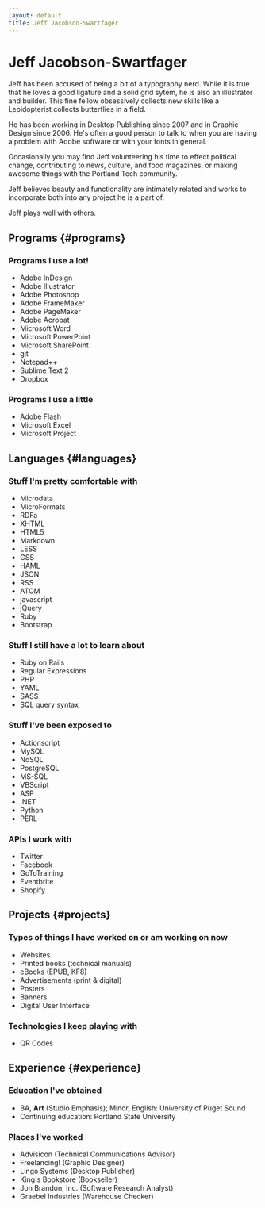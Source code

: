 ```yaml
---
layout: default
title: Jeff Jacobson-Swartfager
---
```


Jeff Jacobson-Swartfager
========================

Jeff has been accused of being a bit of a typography nerd. While it is true 
that he loves a good ligature and a solid grid sytem, he is also an illustrator 
and builder. This fine fellow obsessively collects new skills like a 
Lepidopterist collects butterflies in a field.

He has been working in Desktop Publishing since 2007 and in Graphic Design 
since 2006. He's often a good person to talk to when you are having a problem 
with Adobe software or with your fonts in general.

Occasionally you may find Jeff volunteering his time to effect political change, 
contributing to news, culture, and food magazines, or making awesome things 
with the Portland Tech community.

Jeff believes beauty and functionality are intimately related and works to 
incorporate both into any project he is a part of.

Jeff plays well with others.


Programs                                                                      {#programs}
--------
  
### Programs I use a lot! ###

- Adobe InDesign
- Adobe Illustrator
- Adobe Photoshop
- Adobe FrameMaker
- Adobe PageMaker
- Adobe Acrobat
- Microsoft Word
- Microsoft PowerPoint
- Microsoft SharePoint
- git
- Notepad++
- Sublime Text 2
- Dropbox

### Programs I use a little ###

- Adobe Flash
- Microsoft Excel
- Microsoft Project

Languages                                                                     {#languages}
---------

### Stuff I'm pretty comfortable with ###

- Microdata
- MicroFormats
- RDFa
- XHTML
- HTML5
- Markdown
- LESS
- CSS
- HAML
- JSON
- RSS
- ATOM
- javascript
- jQuery
- Ruby
- Bootstrap

### Stuff I still have a lot to learn about ###

- Ruby on Rails
- Regular Expressions
- PHP
- YAML
- SASS
- SQL query syntax

### Stuff I've been exposed to ###

- Actionscript
- MySQL
- NoSQL
- PostgreSQL
- MS-SQL
- VBScript
- ASP
- .NET
- Python
- PERL

### APIs I work with ###

- Twitter
- Facebook
- GoToTraining
- Eventbrite
- Shopify

Projects                                                                      {#projects}
--------

### Types of things I have worked on or am working on now ###

- Websites
- Printed books (technical manuals)
- eBooks (EPUB, KF8)
- Advertisements (print & digital)
- Posters
- Banners
- Digital User Interface


### Technologies I keep playing with ###

- QR Codes


Experience                                                                    {#experience}
----------

### Education I've obtained ###

- BA, **Art** (Studio Emphasis); Minor, English: University of Puget Sound
- Continuing education: Portland State University

### Places I've worked ###

- Advisicon (Technical Communications Advisor)
- Freelancing! (Graphic Designer)
- Lingo Systems (Desktop Publisher)
- King's Bookstore (Bookseller)
- Jon Brandon, Inc. (Software Research Analyst)
- Graebel Industries (Warehouse Checker)
